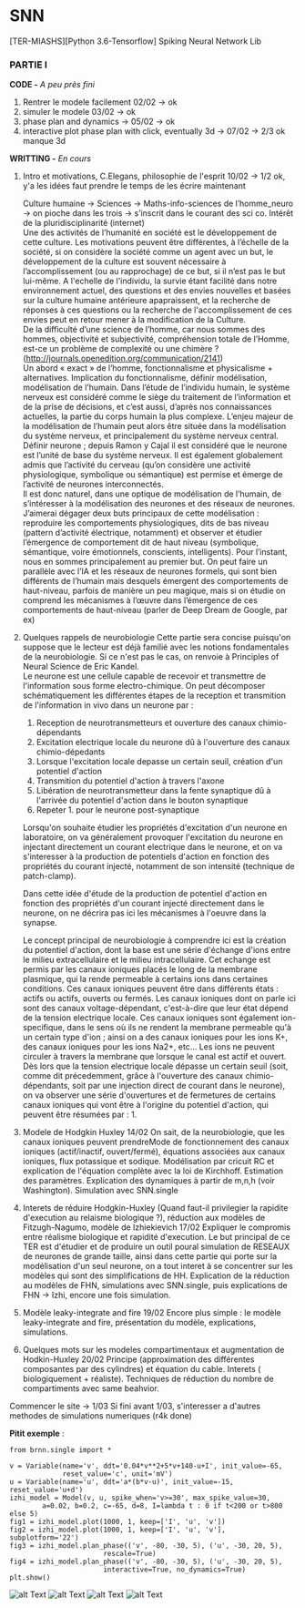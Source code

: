 # SNN
[TER-MIASHS][Python 3.6-Tensorflow] Spiking Neural Network Lib

### PARTIE I

**CODE -** *A peu près fini*
1. Rentrer le modele facilement 02/02 -> ok 
2. simuler le modele 03/02 -> ok
3. phase plan and dynamics -> 05/02 -> ok
4. interactive plot phase plan with click, eventually 3d -> 07/02 -> 2/3 ok manque 3d

**WRITTING -** *En cours*
1. Intro et motivations, C.Elegans, philosophie de l'esprit 10/02 -> 1/2 ok, y'a les idées faut prendre le temps de les écrire maintenant

	Culture humaine -> Sciences -> Maths-info-sciences de l’homme_neuro -> on pioche dans les trois -> s’inscrit dans le courant des sci co. Intérêt de la pluridisciplinarité (internet)  
Une des activités de l’humanité en société est le développement de cette culture. Les motivations peuvent être différentes, à l’échelle de la société, si on considère la société comme un agent avec un but, le développement de la culture est souvent nécessaire à l’accomplissement (ou au rapprochage) de ce but, si il n’est pas le but lui-même. A l'echelle de l'individu, la survie étant facilité dans notre environnement actuel, des questions et des envies nouvelles et basées sur la culture humaine antérieure apapraissent, et la recherche de réponses à ces questions ou la recherche de l'accomplissement de ces envies peut en retour mener à la modification de la Culture.    
De la difficulté d’une science de l’homme, car nous sommes des hommes, objectivité et subjectivité, compréhension totale de l’Homme, est-ce un problème de complexité ou une chimère ? (http://journals.openedition.org/communication/2141)  
Un abord « exact » de l’homme, fonctionnalisme et physicalisme + alternatives. Implication du fonctionnalisme, définir modélisation, modélisation de l’humain. Dans l’étude de l’individu humain, le système nerveux est considéré comme le siège du traitement de l’information et de la prise de décisions, et c’est aussi, d’après nos connaissances actuelles, la partie du corps humain la plus complexe. L’enjeu majeur de la modélisation de l’humain peut alors être située dans la modélisation du système nerveux, et principalement du système nerveux central.   
Définir neurone ; depuis Ramon y Cajal il est considéré que le neurone est l’unité de base du système nerveux. Il est également globalement admis que l’activité du cerveau (qu’on considère une activité physiologique, symbolique ou sémantique) est permise et émerge de l’activité de neurones interconnectés.  
Il est donc naturel, dans une optique de modélisation de l’humain, de s’intéresser à la modélisation des neurones et des réseaux de neurones. J’aimerai dégager deux buts principaux de cette modélisation : reproduire les comportements physiologiques, dits de bas niveau (pattern d’activité électrique, notamment) et observer et étudier l’émergence de comportement dit de haut niveau (symbolique, sémantique, voire émotionnels, conscients, intelligents). Pour l’instant, nous en sommes principalement au premier but. On peut faire un parallèle avec l’IA et les réseaux de neurones formels, qui sont bien différents de l’humain mais desquels émergent des comportements de haut-niveau, parfois de manière un peu magique, mais si on étudie on comprend les mécanismes à l’œuvre dans l’émergence de ces comportements de haut-niveau (parler de Deep Dream de Google, par ex)  

1. Quelques rappels de neurobiologie
	Cette partie sera concise puisqu'on suppose que le lecteur est déjà familié avec les notions fondamentales de la neurobiologie. Si ce n'est pas le cas, on renvoie à Principles of Neural Science de Eric Kandel.  
Le neurone est une cellule capable de recevoir et transmettre de l'information sous forme electro-chimique. On peut décomposer schématiquement les différentes étapes de la reception et transmition de l'information in vivo dans un neurone par :
	1. Reception de neurotransmetteurs et ouverture des canaux chimio-dépendants
	2. Excitation electrique locale du neurone dû à l'ouverture des canaux chimio-dépedants
	3. Lorsque l'excitation locale depasse un certain seuil, création d'un potentiel d'action
	4. Transmition du potentiel d'action à travers l'axone
	5. Libération de neurotransmetteur dans la fente synaptique dû à l'arrivée du potentiel d'action dans le bouton synaptique 
	6. Repeter 1. pour le neurone post-synaptique

	Lorsqu'on souhaite étudier les propriétés d'excitation d'un neurone en laboratoire, on va généralement provoquer l'excitation du neurone en injectant directement un courant electrique dans le neurone, et on va s'interesser à la production de potentiels d'action en fonction des propriétés du courant injecté, notamment de son intensité (technique de patch-clamp). 

	Dans cette idée d'étude de la production de potentiel d'action en fonction des propriétés d'un courant injecté directement dans le neurone, on ne décrira pas ici les mécanismes à l'oeuvre dans la synapse.

	Le concept principal de neurobiologie à comprendre ici est la création du potentiel d'action, dont la base est une série d'échange d'ions entre le milieu extracellulaire et le milieu intracellulaire. Cet echange est permis par les canaux ioniques placés le long de la membrane plasmique, qui la rende permeable à certains ions dans certaines conditions. Ces canaux ioniques peuvent être dans différents états : actifs ou actifs, ouverts ou fermés. Les canaux ioniques dont on parle ici sont des canaux voltage-dépendant, c'est-à-dire que leur état dépend de la tension electrique locale. Ces canaux ioniques sont également ion-specifique, dans le sens où ils ne rendent la membrane permeable qu'à un certain type d'ion ; ainsi on a des canaux ioniques pour les ions K+, des canaux ioniques pour les ions Na2+, etc... Les ions ne peuvent circuler à travers la membrane que lorsque le canal est actif et ouvert.  
	Dès lors que la tension electrique locale dépasse un certain seuil (soit, comme dit précedemment, grâce à l'ouverture des canaux chimio-dépendants, soit par une injection direct de courant dans le neurone), on va observer une série d'ouvertures et de fermetures de certains canaux ioniques qui vont être à l'origine du potentiel d'action, qui peuvent être résumées par :
	1.

1. Modele de Hodgkin Huxley 14/02
	On sait, de la neurobiologie, que les canaux ioniques peuvent prendreMode de fonctionnement des canaux ioniques (actif/inactif, ouvert/fermé), équations associées aux canaux ioniques, flux potassique et sodique. Modélisation par cricuit RC et explication de l'équation complète avec la loi de Kirchhoff. Estimation des paramètres. Explication des dynamiques à partir de m,n,h (voir Washington). Simulation avec SNN.single 


1. Interets de réduire Hodgkin-Huxley (Quand faut-il privilegier la rapidite d'execution au relaisme biologique ?), réduction aux modèles de Fitzugh-Nagumo, modèle de Izhiekievich 17/02
	Expliquer le compromis entre réalisme biologique et rapidité d'execution. Le but principal de ce TER est d'étudier et de produire un outil poural simulation de RESEAUX de neurones de grande taille, ainsi dans cette partie qui porte sur la modélisation d'un seul neurone, on a tout interet à se concentrer sur les modèles qui sont des simplifications de HH.
Explication de la réduction au modèles de FHN, simulations avec SNN.single, puis explications de FHN -> Izhi, encore une fois simulation.


1. Modèle leaky-integrate and fire 19/02
	Encore plus simple : le modèle leaky-integrate and fire, présentation du modèle, explications, simulations.


1. Quelques mots sur les modeles compartimentaux et augmentation de Hodkin-Huxley 20/02
	Principe (approximation des différentes composantes par des cylindres) et équation du cable. Interets ( biologiquement + réaliste). Techniques de réduction du nombre de compartiments avec same beahvior. 



Commencer le site -> 1/03
Si fini avant 1/03, s'interesser a d'autres methodes de simulations numeriques (r4k done)

**Pitit exemple** :
```
from brnn.single import *

v = Variable(name='v', ddt='0.04*v**2+5*v+140-u+I', init_value=-65, 
			 reset_value='c', unit='mV')
u = Variable(name='u', ddt='a*(b*v-u)', init_value=-15, reset_value='u+d')
izhi_model = Model(v, u, spike_when='v>=30', max_spike_value=30, 
        a=0.02, b=0.2, c=-65, d=8, I=lambda t : 0 if t<200 or t>800 else 5)
fig1 = izhi_model.plot(1000, 1, keep=['I', 'u', 'v'])
fig2 = izhi_model.plot(1000, 1, keep=['I', 'u', 'v'], subplotform='22')
fig3 = izhi_model.plan_phase(('v', -80, -30, 5), ('u', -30, 20, 5),
                       rescale=True)
fig4 = izhi_model.plan_phase(('v', -80, -30, 5), ('u', -30, 20, 5),
                       interactive=True, no_dynamics=True)
plt.show()
```

![alt Text](https://user-images.githubusercontent.com/27825602/36076476-e6d45882-0f5c-11e8-95d9-1e9a16462bbc.JPG)
![alt Text](https://user-images.githubusercontent.com/27825602/36076477-e7ec5936-0f5c-11e8-9830-e70f3b350b75.JPG)
![alt Text](https://user-images.githubusercontent.com/27825602/36076478-e993eede-0f5c-11e8-99e9-2dd3d4f44b07.JPG)
![alt Text](https://user-images.githubusercontent.com/27825602/36076474-e60e1bcc-0f5c-11e8-9dba-75ee33e47904.gif)


